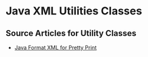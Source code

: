 # Java XML Utilities Classes

## Source Articles for Utility Classes
* [Java Format XML for Pretty Print](https://www.journaldev.com/71/java-xml-formatter-document-xml)

